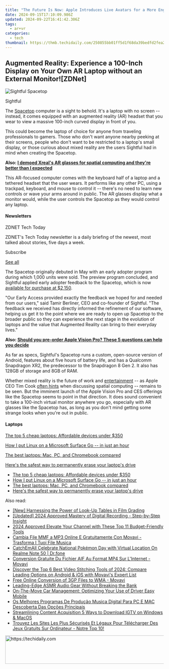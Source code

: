 ```yaml
---
title: "The Future Is Now: Apple Introduces Live Avatars for a More Engaging Vision Pro User Interface | ZDNet"
date: 2024-09-15T17:10:09.986Z
updated: 2024-09-22T16:41:42.306Z
tags:
  - ar+vr
categories:
  - tech
thumbnail: https://thmb.techidaily.com/250855bb01ff5d1f68da39bedfd2fea2571983e53726cd5cc186abc1510baddd.jpg
---
```


## Augmented Reality: Experience a 100-Inch Display on Your Own AR Laptop without an External Monitor![ZDNet]

![Sightful Spacetop](https://www.zdnet.com/a/img/resize/7ff64b211bccdae9e023f61cf988dce7f8e58804/2024/01/18/92490641-9e15-4cbc-b3d4-66c68141e43c/spacetop.jpg?auto=webp&width=1280)

Sightful

The [Spacetop](https://sightful.com/) computer is a sight to behold. It's a laptop with no screen -- instead, it comes equipped with an augmented reality (AR) headset that you wear to view a massive 100-inch curved display in front of you. 

This could become the laptop of choice for anyone from traveling professionals to gamers. Those who don't want anyone nearby peeking at their screens, people who don't want to be restricted to a laptop's small display, or those curious about mixed reality are the users Sightful had in mind when creating the Spacetop. 

**Also: [I demoed Xreal's AR glasses for spatial computing and they're better than I expected](https://www.zdnet.com/article/i-demoed-xreals-ar-glasses-for-spatial-computing-and-theyre-better-than-i-expected/)**

This AR-focused computer comes with the keyboard half of a laptop and a tethered headset that the user wears. It performs like any other PC, using a trackpad, keyboard, and mouse to control it -- there's no need to learn new controls or wave your arms around in public. The AR glasses display what a monitor would, while the user controls the Spacetop as they would control any laptop.

#### Newsletters

ZDNET Tech Today

ZDNET's Tech Today newsletter is a daily briefing of the newest, most talked about stories, five days a week.

 Subscribe

[See all](https://www.zdnet.com/newsletters/)

The Spacetop originally debuted in May with an early adopter program during which 1,000 units were sold. The preview program concluded, and Sightful applied early adopter feedback to the Spacetop, which is now [available for purchase at $2,150](https://sightful.com/).

"Our Early Access provided exactly the feedback we hoped for and needed from our users," said Tamir Berliner, CEO and co-founder of Sightful. "The feedback we received has directly informed the refinement of our software, helping us get it to the point where we are ready to open up Spacetop to the broader public so they can experience the next stage in the evolution of laptops and the value that Augmented Reality can bring to their everyday lives."

**Also: [Should you pre-order Apple Vision Pro? These 5 questions can help you decide](https://www.zdnet.com/article/apple-vision-pro-should-you-pre-order/)**

As far as specs, Sightful's Spacetop runs a custom, open-source version of Android, features about five hours of battery life, and has a Qualcomm Snapdragon XR2, the predecessor to the Snapdragon 8 Gen 2\. It also has 128GB of storage and 8GB of RAM. 

Whether mixed reality is the future of work and [entertainment](https://www.zdnet.com/article/apple-is-now-marketing-vision-pro-as-the-ultimate-entertainment-device/) \-- as Apple CEO Tim Cook [often hints](https://www.zdnet.com/article/apple-vision-pro-in-stores-february-2-pre-orders-start-january-19/) when discussing spatial computing -- remains to be seen. But the imminent launch of the Apple Vision Pro and CES offerings like the Spacetop seems to point in that direction. It does sound convenient to take a 100-inch virtual monitor anywhere you go, especially with AR glasses like the Spacetop has, as long as you don't mind getting some strange looks when you're out in public. 

#### Laptops

[The top 5 cheap laptops: Affordable devices under $350](https://www.zdnet.com/article/best-cheap-laptop/ "The top 5 cheap laptops: Affordable devices under $350")

[How I put Linux on a Microsoft Surface Go -- in just an hour](https://www.zdnet.com/article/how-i-put-linux-on-a-microsoft-surface-go-in-just-an-hour/ "How I put Linux on a Microsoft Surface Go -- in just an hour")

[The best laptops: Mac, PC, and Chromebook compared](https://www.zdnet.com/article/best-laptop/ "The best laptops: Mac, PC, and Chromebook compared")

[Here's the safest way to permanently erase your laptop's drive](https://www.zdnet.com/article/wiping-a-windows-laptop-heres-the-safest-free-way-to-erase-your-personal-data/ "Here's the safest way to permanently erase your laptop's drive")

* [The top 5 cheap laptops: Affordable devices under $350](https://www.zdnet.com/article/best-cheap-laptop/ "The top 5 cheap laptops: Affordable devices under $350")
* [How I put Linux on a Microsoft Surface Go -- in just an hour](https://www.zdnet.com/article/how-i-put-linux-on-a-microsoft-surface-go-in-just-an-hour/ "How I put Linux on a Microsoft Surface Go -- in just an hour")
* [The best laptops: Mac, PC, and Chromebook compared](https://www.zdnet.com/article/best-laptop/ "The best laptops: Mac, PC, and Chromebook compared")
* [Here's the safest way to permanently erase your laptop's drive](https://www.zdnet.com/article/wiping-a-windows-laptop-heres-the-safest-free-way-to-erase-your-personal-data/ "Here's the safest way to permanently erase your laptop's drive")

<ins class="adsbygoogle"
     style="display:block"
     data-ad-format="autorelaxed"
     data-ad-client="ca-pub-7571918770474297"
     data-ad-slot="1223367746"></ins>

<ins class="adsbygoogle"
     style="display:block"
     data-ad-client="ca-pub-7571918770474297"
     data-ad-slot="8358498916"
     data-ad-format="auto"
     data-full-width-responsive="true"></ins>

<span class="atpl-alsoreadstyle">Also read:</span>
<div><ul>
<li><a href="https://some-techniques.techidaily.com/new-harnessing-the-power-of-look-up-tables-in-film-grading/"><u>[New] Harnessing the Power of Look-Up Tables in Film Grading</u></a></li>
<li><a href="https://screen-mirroring-recording.techidaily.com/updated-2024-approved-mastery-of-digital-recording-step-by-step-insight/"><u>[Updated] 2024 Approved Mastery of Digital Recording - Step-by-Step Insight</u></a></li>
<li><a href="https://youtube-blog.techidaily.com/approved-elevate-your-channel-with-these-top-11-budget-friendly-tools/"><u>2024 Approved Elevate Your Channel with These Top 11 Budget-Friendly Tools</u></a></li>
<li><a href="https://tech-savvy.techidaily.com/cambia-file-mmf-a-mp3-online-e-gratuitamente-con-movavi-trasforma-i-tuoi-file-musica/"><u>Cambia File MMF a MP3 Online E Gratuitamente Con Movavi - Trasforma I Tuoi File Musica</u></a></li>
<li><a href="https://pokemon-go-android.techidaily.com/catchemall-celebrate-national-pokemon-day-with-virtual-location-on-realme-note-50-drfone-by-drfone-virtual-android/"><u>CatchEmAll Celebrate National Pokémon Day with Virtual Location On Realme Note 50 | Dr.fone</u></a></li>
<li><a href="https://tech-savvy.techidaily.com/conversion-gratuite-du-fichier-aif-au-format-mp4-sur-linternet-movavi/"><u>Conversion Gratuite Du Fichier AIF Au Format MP4 Sur L'Internet - Movavi</u></a></li>
<li><a href="https://tech-savvy.techidaily.com/discover-the-top-6-best-video-stitching-tools-of-2024-compare-leading-options-on-android-and-ios-with-movavis-expert-list/"><u>Discover the Top 6 Best Video Stitching Tools of 2024: Compare Leading Options on Android & iOS with Movavi's Expert List</u></a></li>
<li><a href="https://tech-savvy.techidaily.com/free-online-conversion-of-3gp-files-to-wma-movavi/"><u>Free Online Conversion of 3GP Files to WMA - Movavi</u></a></li>
<li><a href="https://extra-resources.techidaily.com/leading-edge-asmr-audio-gear-without-breaking-the-bank/"><u>Leading-Edge ASMR Audio Gear Without Breaking the Bank</u></a></li>
<li><a href="https://win-blog.techidaily.com/on-the-move-car-management-optimizing-your-use-of-driver-easy-mobile/"><u>On-The-Move Car Management: Optimizing Your Use of Driver Easy Mobile</u></a></li>
<li><a href="https://tech-savvy.techidaily.com/os-melhores-programas-de-producao-musica-digital-para-pc-e-mac-descoberta-das-opcoes-principais/"><u>Os Melhores Programas De Produção Musica Digital Para PC E MAC Descoberta Das Opções Principais</u></a></li>
<li><a href="https://instagram-video-recordings.techidaily.com/streamlining-content-acquisition-5-ways-to-download-igtv-on-windows-and-macos/"><u>Streamlining Content Acquisition 5 Ways to Download IGTV on Windows & MacOS</u></a></li>
<li><a href="https://tech-savvy.techidaily.com/trouvez-les-sites-les-plus-securises-et-legaux-pour-telecharger-des-jeux-gratuits-sur-ordinateur-notre-top-10/"><u>Trouvez Les Sites Les Plus Sécurisés Et Légaux Pour Télécharger Des Jeux Gratuits Sur Ordinateur - Notre Top 10!</u></a></li>
</ul></div>

<!-- affiliate ads begin -->
<a href="https://aligracehair.sjv.io/c/5597632/1938750/19272" target="_top" id="1938750">
  <img src="//a.impactradius-go.com/display-ad/19272-1938750" border="0" alt="https://techidaily.com" width="728" height="90"/>
</a>
<img height="0" width="0" src="https://aligracehair.sjv.io/i/5597632/1938750/19272" style="position:absolute;visibility:hidden;" border="0" />
<!-- affiliate ads end -->

